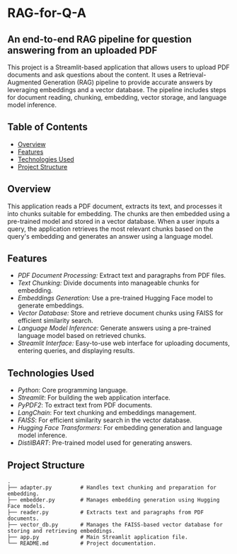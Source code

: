 # RAG-for-Q-A
## An end-to-end RAG pipeline for question answering from an uploaded PDF

This project is a Streamlit-based application that allows users to upload PDF documents and ask questions about the content. It uses a Retrieval-Augmented Generation (RAG) pipeline to provide accurate answers by leveraging embeddings and a vector database. The pipeline includes steps for document reading, chunking, embedding, vector storage, and language model inference.

## Table of Contents

- [Overview](#overview)
- [Features](#features)
- [Technologies Used](#technologies-used)
- [Project Structure](#project-structure)

## Overview

This application reads a PDF document, extracts its text, and processes it into chunks suitable for embedding. The chunks are then embedded using a pre-trained model and stored in a vector database. When a user inputs a query, the application retrieves the most relevant chunks based on the query's embedding and generates an answer using a language model.

## Features

- *PDF Document Processing:* Extract text and paragraphs from PDF files.
- *Text Chunking:* Divide documents into manageable chunks for embedding.
- *Embeddings Generation:* Use a pre-trained Hugging Face model to generate embeddings.
- *Vector Database:* Store and retrieve document chunks using FAISS for efficient similarity search.
- *Language Model Inference:* Generate answers using a pre-trained language model based on retrieved chunks.
- *Streamlit Interface:* Easy-to-use web interface for uploading documents, entering queries, and displaying results.

## Technologies Used

- *Python*: Core programming language.
- *Streamlit*: For building the web application interface.
- *PyPDF2*: To extract text from PDF documents.
- *LangChain*: For text chunking and embeddings management.
- *FAISS*: For efficient similarity search in the vector database.
- *Hugging Face Transformers*: For embedding generation and language model inference.
- *DistilBART*: Pre-trained model used for generating answers.

## Project Structure

```plaintext
.
├── adapter.py         # Handles text chunking and preparation for embedding.
├── embedder.py        # Manages embedding generation using Hugging Face models.
├── reader.py          # Extracts text and paragraphs from PDF documents.
├── vector_db.py       # Manages the FAISS-based vector database for storing and retrieving embeddings.
├── app.py             # Main Streamlit application file.
└── README.md          # Project documentation.


